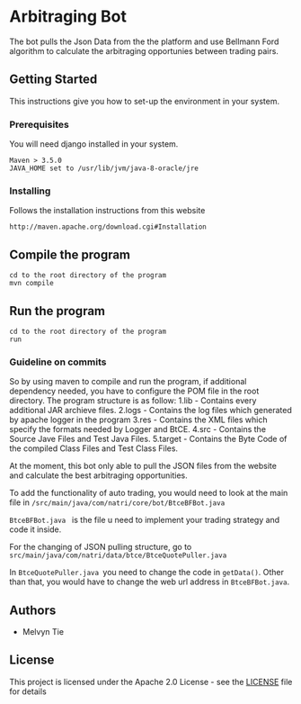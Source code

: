 # Arbitraging Bot

The bot pulls the Json Data from the the platform and use Bellmann Ford algorithm to calculate the arbitraging opportunies between trading pairs. 

## Getting Started

This instructions give you how to set-up the environment in your system.

### Prerequisites

You will need django installed in your system.


```
Maven > 3.5.0 
JAVA_HOME set to /usr/lib/jvm/java-8-oracle/jre
```

### Installing
Follows the installation instructions from this website
```
http://maven.apache.org/download.cgi#Installation
```
## Compile the program
```
cd to the root directory of the program
mvn compile
```

## Run the program

```
cd to the root directory of the program
run
```
### Guideline on commits
So by using maven to compile and run the program, if additional dependency needed, you have to configure the POM file in the root directory.
The program structure is as follow:
1.lib - Contains every additional JAR archieve files.
2.logs - Contains the log files which generated by apache logger in the program
3.res - Contains the XML files which specify the formats needed by Logger and BtCE.
4.src - Contains the Source Jave Files and Test Java Files.
5.target - Contains the Byte Code of the compiled Class Files and Test Class Files.

At the moment, this bot only able to pull the JSON files from the website and calculate the best arbitraging opportunities.

To add the functionality of auto trading, you would need to look at the main file in ``` /src/main/java/com/natri/core/bot/BtceBFBot.java ```

```BtceBFBot.java ``` is the file u need to implement your trading strategy and code it inside. 

For the changing of JSON pulling structure, go to ```src/main/java/com/natri/data/btce/BtceQuotePuller.java ```

In ```BtceQuotePuller.java ```you need to change the code in ```getData()```. Other than that, you would have to change the web url address in ```BtceBFBot.java```.


## Authors

* Melvyn Tie

## License

This project is licensed under the Apache 2.0 License - see the [LICENSE](LICENSE) file for details
